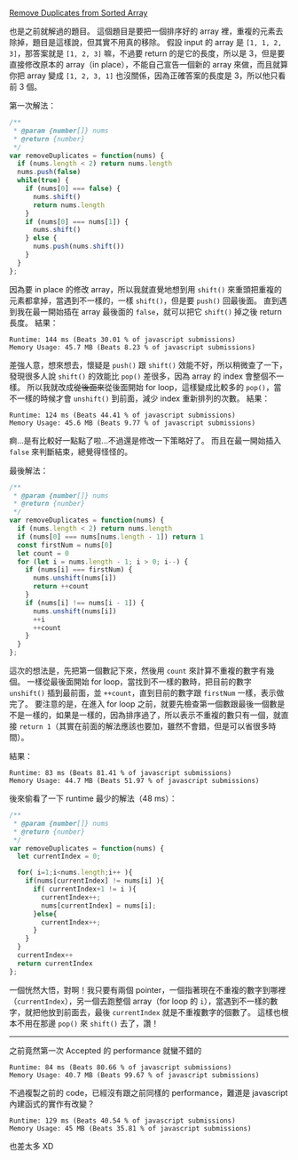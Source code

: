 [Remove Duplicates from Sorted Array](https://leetcode.com/problems/remove-duplicates-from-sorted-array/)

也是之前就解過的題目。
這個題目是要把一個排序好的 array 裡，重複的元素去除掉，題目是這樣說，但其實不用真的移除。
假設 input 的 array 是 `[1, 1, 2, 3]`，那答案就是 `[1, 2, 3]` 嘛，不過要 return 的是它的長度，所以是 3，但是要直接修改原本的 array（in place），不能自己宣告一個新的 array 來做，而且就算你把 array 變成 `[1, 2, 3, 1]` 也沒關係，因為正確答案的長度是 3，所以他只看前 3 個。

第一次解法：
```javascript
/**
 * @param {number[]} nums
 * @return {number}
 */
var removeDuplicates = function(nums) {
  if (nums.length < 2) return nums.length
  nums.push(false)
  while(true) {
    if (nums[0] === false) {
      nums.shift()
      return nums.length
    }
    if (nums[0] === nums[1]) {
      nums.shift()
    } else {
      nums.push(nums.shift())
    }
  }
};
```
因為要 in place 的修改 array，所以我就直覺地想到用 `shift()` 來重頭把重複的元素都拿掉，當遇到不一樣的，一樣 `shift()`，但是要 `push()` 回最後面。
直到遇到我在最一開始插在 array 最後面的 `false`，就可以把它 `shift()` 掉之後 return 長度。
結果：
```
Runtime: 144 ms (Beats 30.01 % of javascript submissions)
Memory Usage: 45.7 MB (Beats 8.23 % of javascript submissions)
```
差強人意，想來想去，懷疑是 `push()` 跟 `shift()` 效能不好，所以稍微查了一下，發現很多人說 `shift()` 的效能比 `pop()` 差很多，因為 array 的 index 會整個不一樣。
所以我就改成~~從後面來~~從後面開始 for loop，這樣變成比較多的 `pop()`，當不一樣的時候才會 `unshift()` 到前面，減少 index 重新排列的次數。
結果：
```
Runtime: 124 ms (Beats 44.41 % of javascript submissions)
Memory Usage: 45.6 MB (Beats 9.77 % of javascript submissions)
```
痾...是有比較好一點點了啦...不過還是修改一下策略好了。
而且在最一開始插入 `false` 來判斷結束，總覺得怪怪的。

最後解法：
```javascript
/**
 * @param {number[]} nums
 * @return {number}
 */
var removeDuplicates = function(nums) {
  if (nums.length < 2) return nums.length
  if (nums[0] === nums[nums.length - 1]) return 1
  const firstNum = nums[0]
  let count = 0
  for (let i = nums.length - 1; i > 0; i--) {
    if (nums[i] === firstNum) {
      nums.unshift(nums[i])
      return ++count
    }
    if (nums[i] !== nums[i - 1]) {
      nums.unshift(nums[i])
      ++i
      ++count
    }
  }
};
```
這次的想法是，先把第一個數記下來，然後用 `count` 來計算不重複的數字有幾個。
一樣從最後面開始 for loop，當找到不一樣的數時，把目前的數字 `unshift()` 插到最前面，並 `++count`，直到目前的數字跟 `firstNum` 一樣，表示做完了。
要注意的是，在進入 for loop 之前，就要先檢查第一個數跟最後一個數是不是一樣的，如果是一樣的，因為排序過了，所以表示不重複的數只有一個，就直接 `return 1`（其實在前面的解法應該也要加，雖然不會錯，但是可以省很多時間）。

結果：
```
Runtime: 83 ms (Beats 81.41 % of javascript submissions)
Memory Usage: 44.7 MB (Beats 51.97 % of javascript submissions)
```

後來偷看了一下 runtime 最少的解法（48 ms）：
```javascript
/**
 * @param {number[]} nums
 * @return {number}
 */ 
var removeDuplicates = function(nums) {
  let currentIndex = 0;

  for( i=1;i<nums.length;i++ ){
    if(nums[currentIndex] != nums[i] ){
      if( currentIndex+1 != i ){
        currentIndex++;
        nums[currentIndex] = nums[i];
      }else{
        currentIndex++;
      }
    }
  }
  currentIndex++
  return currentIndex
};
```

一個恍然大悟，對啊！我只要有兩個 pointer，一個指著現在不重複的數字到哪裡（`currentIndex`），另一個去跑整個 array（for loop 的 `i`），當遇到不一樣的數字，就把他放到前面去，最後 `currentIndex` 就是不重複數字的個數了。
這樣也根本不用在那邊 `pop()` 來 `shift()` 去了，讚！

---
之前竟然第一次 Accepted 的 performance 就蠻不錯的
```
Runtime: 84 ms (Beats 80.66 % of javascript submissions)
Memory Usage: 40.7 MB (Beats 99.67 % of javascript submissions)
```

不過複製之前的 code，已經沒有跟之前同樣的 performance，難道是 javascript 內建函式的實作有改變？
```
Runtime: 129 ms (Beats 40.54 % of javascript submissions)
Memory Usage: 45 MB (Beats 35.81 % of javascript submissions)
```
也差太多 XD
